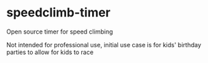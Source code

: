 # speedclimb-timer
Open source timer for speed climbing

Not intended for professional use, initial use case is for kids' birthday parties to allow for kids to race
